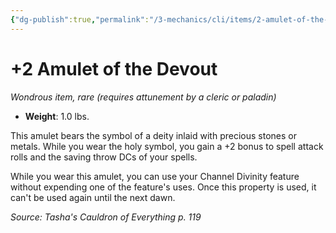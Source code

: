 ```yaml
---
{"dg-publish":true,"permalink":"/3-mechanics/cli/items/2-amulet-of-the-devout-tce/","tags":["ttrpg-cli/compendium/src/5e/tce","ttrpg-cli/item/attunement/required","ttrpg-cli/item/rarity/rare"],"noteIcon":""}
---
```


# +2 Amulet of the Devout
*Wondrous item, rare (requires attunement by a cleric or paladin)*  


- **Weight**: 1.0 lbs.

This amulet bears the symbol of a deity inlaid with precious stones or metals. While you wear the holy symbol, you gain a +2 bonus to spell attack rolls and the saving throw DCs of your spells.

While you wear this amulet, you can use your Channel Divinity feature without expending one of the feature's uses. Once this property is used, it can't be used again until the next dawn.

*Source: Tasha's Cauldron of Everything p. 119*
